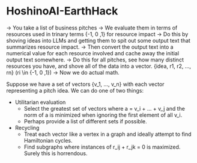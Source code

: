 # HoshinoAI-EarthHack
-> You take a list of business pitches
-> We evaluate them in terms of resources used in trinary terms {-1, 0 ,1} for resource impact
    -> Do this by shoving ideas into LLMs and getting them to spit out some output text that summarizes resource impact.
    -> Then convert the output text into a numerical value for each resource involved and cache away the initial output text somewhere.
    -> Do this for all pitches, see how many distinct resources you have, and shove all of the data into a vector. {idea, r1, r2, ..., rn} (ri \in {-1, 0 ,1})
-> Now we do actual math. 

Suppose we have a set of vectors {v_1, ..., v_n} with each vector representing a pitch idea. 
We can do one of two things:
- Utilitarian evaluation
    - Select the greatest set of vectors where a = v_i + ... + v_j and the norm of a is minimized when ignoring the first element of all v_i. 
    - Perhaps provide a list of different sets if possible.
- Recycling 
    - Treat each vector like a vertex in a graph and ideally attempt to find Hamiltonian cycles.
    - Find subgraphs where instances of r_ij + r_jk = 0 is maximized. Surely this is horrendous.


 
